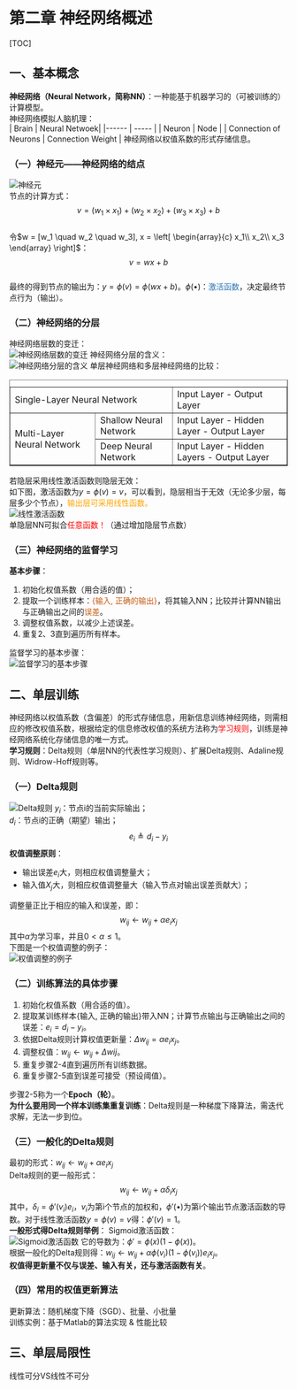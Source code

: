 # 第二章 神经网络概述


[TOC]
## 一、基本概念
**神经网络（Neural Network，简称NN）**：一种能基于机器学习的（可被训练的）计算模型。    
神经网络模拟人脑机理：    
| Brain | Neural Netwoek|
|------ | ----- |
| Neuron | Node |
| Connection of Neurons | Connection Weight |
神经网络以权值系数的形式存储信息。    
### （一）神经元——神经网络的结点
![神经元](images/神经元.png)    
节点的计算方式：    
$$v = (w_1 \times x_1) + (w_2 \times x_2) + (w_3 \times x_3) + b$$    
令$w = [w_1 \quad w_2 \quad w_3], x = \left[ \begin{array}{c}
    x_1\\
    x_2\\
    x_3
\end{array} \right]$：    
$$v = wx + b$$    
最终的得到节点的输出为：$y = \phi(v) = \phi(wx + b)$。$\phi(•)$：<span style="color:#2e75b6">激活函数</span>，决定最终节点行为（输出）。    
### （二）神经网络的分层
神经网络层数的变迁：    
![神经网络层数的变迁](images/神经网络层数的变迁.png)
神经网络分层的含义：    
![神经网络分层的含义](images/神经网络分层的含义.png)
单层神经网络和多层神经网络的比较：    
<table text-align="left" border="1">
<caption></caption>
    <tr>
        <td colspan="2">Single-Layer Neural Network</td>
        <td>Input Layer - Output Layer</td>
    </tr>
    <tr>
        <td rowspan="2">Multi-Layer Neural Network</td>
        <td>Shallow Neural Network</td>
        <td>Input Layer - Hidden Layer - Output Layer</td>
    </tr>
    <tr>
        <td>Deep Neural Network</td>
        <td>Input Layer - Hidden Layers - Output Layer</td>
    </tr>
</table>

若隐层采用线性激活函数则隐层无效：    
如下图，激活函数为$y = \phi(v) = v$，可以看到，隐层相当于无效（无论多少层，每层多少个节点），<span style="color:orange">输出层可采用线性函数。</span>    
![线性激活函数](images/线性激活函数.png)    
单隐层NN可拟合<span style="color:red">任意函数！</span>（通过增加隐层节点数）    
### （三）神经网络的监督学习
**基本步骤**：
1. 初始化权值系数（用合适的值）；    
2. 提取一个训练样本：<span style="color:#c55a11">{输入, 正确的输出}</span>，将其输入NN；比较并计算NN输出与正确输出之间的<span style="color:#c55a11">误差</span>。    
3. 调整权值系数，以减少上述误差。    
4. 重复2、3直到遍历所有样本。    

监督学习的基本步骤：    
![监督学习的基本步骤](images/监督学习的基本步骤.png)
## 二、单层训练
神经网络以权值系数（含偏差）的形式存储信息，用新信息训练神经网络，则需相应的修改权值系数，根据给定的信息修改权值的系统方法称为<span style="color:red">学习规则</span>，训练是神经网络系统化存储信息的唯一方式。    
**学习规则**：Delta规则（单层NN的代表性学习规则）、扩展Delta规则、Adaline规则、Widrow-Hoff规则等。    
### （一）Delta规则
![Delta规则](images/Delta-rule-1.png)
$y_i$：节点i的当前实际输出；    
$d_i$：节点i的正确（期望）输出；    
$$e_i \triangleq d_i - y_i$$
**权值调整原则**：    
- 输出误差$e_i$大，则相应权值调整量大；
- 输入值$X_j$大，则相应权值调整量大（输入节点对输出误差贡献大）；

调整量正比于相应的输入和误差，即：    
$$w_{ij} \leftarrow w_{ij} + \alpha e_i x_j$$
其中$\alpha$为学习率，并且$0 < \alpha \leq 1$。     
下图是一个权值调整的例子：    
![权值调整的例子](images/权值调整举例.png)
### （二）训练算法的具体步骤
1. 初始化权值系数（用合适的值）。    
2. 提取某训练样本{输入, 正确的输出}带入NN；计算节点输出与正确输出之间的误差：$e_i = d_i - y_i$。    
3. 依据Delta规则计算权值更新量：$\Delta w_{ij} = \alpha e_i x_j$。    
4. 调整权值：$w_{ij} \leftarrow w_{ij} + \Delta w{ij}$。    
5. 重复步骤2-4直到遍历所有训练数据。
6. 重复步骤2-5直到误差可接受（预设阈值）。    

步骤2-5称为一个**Epoch（轮）**。    
**为什么要用同一个样本训练集重复训练**：Delta规则是一种梯度下降算法，需迭代求解，无法一步到位。    

### （三）一般化的Delta规则
最初的形式：$w_{ij} \leftarrow w_{ij} + \alpha e_i x_j$    
Delta规则的更一般形式：    
$$w_{ij} \leftarrow w_{ij} + \alpha \delta_i x_j$$
其中，$\delta_i = \phi' (v_i) e_i$，$v_i$为第i个节点的加权和，$\phi'(•)$为第i个输出节点激活函数的导数。对于线性激活函数$y = \phi (v) = v$得：$\phi' (v) = 1$。    
**一般形式得Delta规则举例**：
Sigmoid激活函数：    
![Sigmoid激活函数](images/Sigmoid激活函数.png)
它的导数为：$\phi' = \phi (x)(1 - \phi (x))$。    
根据一般化的Delta规则得：$w_{ij} \leftarrow w_{ij} + \alpha \phi(v_i)(1 - \phi(v_i)) e_i x_j$。    
**权值得更新量不仅与误差、输入有关，还与激活函数有关**。    
### （四）常用的权值更新算法

更新算法：随机梯度下降（SGD）、批量、小批量    
训练实例：基于Matlab的算法实现 & 性能比较    
## 三、单层局限性
线性可分VS线性不可分   

